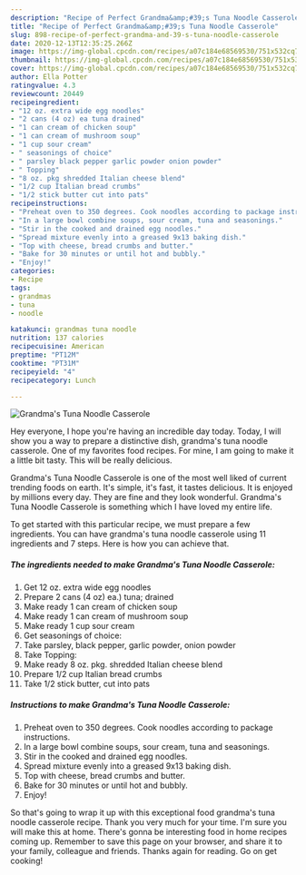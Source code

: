 ```yaml
---
description: "Recipe of Perfect Grandma&amp;#39;s Tuna Noodle Casserole"
title: "Recipe of Perfect Grandma&amp;#39;s Tuna Noodle Casserole"
slug: 898-recipe-of-perfect-grandma-and-39-s-tuna-noodle-casserole
date: 2020-12-13T12:35:25.266Z
image: https://img-global.cpcdn.com/recipes/a07c184e68569530/751x532cq70/grandmas-tuna-noodle-casserole-recipe-main-photo.jpg
thumbnail: https://img-global.cpcdn.com/recipes/a07c184e68569530/751x532cq70/grandmas-tuna-noodle-casserole-recipe-main-photo.jpg
cover: https://img-global.cpcdn.com/recipes/a07c184e68569530/751x532cq70/grandmas-tuna-noodle-casserole-recipe-main-photo.jpg
author: Ella Potter
ratingvalue: 4.3
reviewcount: 20449
recipeingredient:
- "12 oz. extra wide egg noodles"
- "2 cans (4 oz) ea tuna drained"
- "1 can cream of chicken soup"
- "1 can cream of mushroom soup"
- "1 cup sour cream"
- " seasonings of choice"
- " parsley black pepper garlic powder onion powder"
- " Topping"
- "8 oz. pkg shredded Italian cheese blend"
- "1/2 cup Italian bread crumbs"
- "1/2 stick butter cut into pats"
recipeinstructions:
- "Preheat oven to 350 degrees. Cook noodles according to package instructions."
- "In a large bowl combine soups, sour cream, tuna and seasonings."
- "Stir in the cooked and drained egg noodles."
- "Spread mixture evenly into a greased 9x13 baking dish."
- "Top with cheese, bread crumbs and butter."
- "Bake for 30 minutes or until hot and bubbly."
- "Enjoy!"
categories:
- Recipe
tags:
- grandmas
- tuna
- noodle

katakunci: grandmas tuna noodle 
nutrition: 137 calories
recipecuisine: American
preptime: "PT12M"
cooktime: "PT31M"
recipeyield: "4"
recipecategory: Lunch

---
```



![Grandma&#39;s Tuna Noodle Casserole](https://img-global.cpcdn.com/recipes/a07c184e68569530/751x532cq70/grandmas-tuna-noodle-casserole-recipe-main-photo.jpg)

Hey everyone, I hope you're having an incredible day today. Today, I will show you a way to prepare a distinctive dish, grandma&#39;s tuna noodle casserole. One of my favorites food recipes. For mine, I am going to make it a little bit tasty. This will be really delicious.



Grandma&#39;s Tuna Noodle Casserole is one of the most well liked of current trending foods on earth. It's simple, it's fast, it tastes delicious. It is enjoyed by millions every day. They are fine and they look wonderful. Grandma&#39;s Tuna Noodle Casserole is something which I have loved my entire life.


To get started with this particular recipe, we must prepare a few ingredients. You can have grandma&#39;s tuna noodle casserole using 11 ingredients and 7 steps. Here is how you can achieve that.

<!--inarticleads1-->

##### The ingredients needed to make Grandma&#39;s Tuna Noodle Casserole:

1. Get 12 oz. extra wide egg noodles
1. Prepare 2 cans (4 oz) ea.) tuna; drained
1. Make ready 1 can cream of chicken soup
1. Make ready 1 can cream of mushroom soup
1. Make ready 1 cup sour cream
1. Get  seasonings of choice:
1. Take  parsley, black pepper, garlic powder, onion powder
1. Take  Topping:
1. Make ready 8 oz. pkg. shredded Italian cheese blend
1. Prepare 1/2 cup Italian bread crumbs
1. Take 1/2 stick butter, cut into pats




<!--inarticleads2-->

##### Instructions to make Grandma&#39;s Tuna Noodle Casserole:

1. Preheat oven to 350 degrees. Cook noodles according to package instructions.
1. In a large bowl combine soups, sour cream, tuna and seasonings.
1. Stir in the cooked and drained egg noodles.
1. Spread mixture evenly into a greased 9x13 baking dish.
1. Top with cheese, bread crumbs and butter.
1. Bake for 30 minutes or until hot and bubbly.
1. Enjoy!




So that's going to wrap it up with this exceptional food grandma&#39;s tuna noodle casserole recipe. Thank you very much for your time. I'm sure you will make this at home. There's gonna be interesting food in home recipes coming up. Remember to save this page on your browser, and share it to your family, colleague and friends. Thanks again for reading. Go on get cooking!
